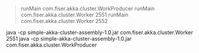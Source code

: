 
> runMain com.fiser.akka.cluster.WorkProducer
> runMain com.fiser.akka.cluster.Worker 2551
> runMain com.fiser.akka.cluster.Worker 2552


java -cp simple-akka-cluster-assembly-1.0.jar com.fiser.akka.cluster.Worker 2551
java -cp simple-akka-cluster-assembly-1.0.jar com.fiser.akka.cluster.WorkProducer
